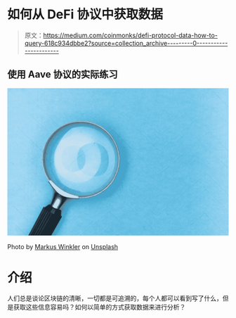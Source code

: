 # 如何从 DeFi 协议中获取数据

> 原文：<https://medium.com/coinmonks/defi-protocol-data-how-to-query-618c934dbbe2?source=collection_archive---------0----------------------->

## 使用 Aave 协议的实际练习

![](img/69e85c1949d1a1c3f6987b0e459cb44b.png)

Photo by [Markus Winkler](https://unsplash.com/@markuswinkler?utm_source=medium&utm_medium=referral) on [Unsplash](https://unsplash.com?utm_source=medium&utm_medium=referral)

# 介绍

人们总是谈论区块链的清晰，一切都是可追溯的，每个人都可以看到写了什么，但是获取这些信息容易吗？如何以简单的方式获取数据来进行分析？